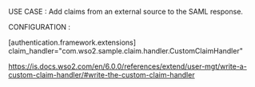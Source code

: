 USE CASE : Add claims from an external source to the SAML response.</br>

CONFIGURATION : </br>

[authentication.framework.extensions]</br>
claim_handler="com.wso2.sample.claim.handler.CustomClaimHandler"</br>

https://is.docs.wso2.com/en/6.0.0/references/extend/user-mgt/write-a-custom-claim-handler/#write-the-custom-claim-handler
